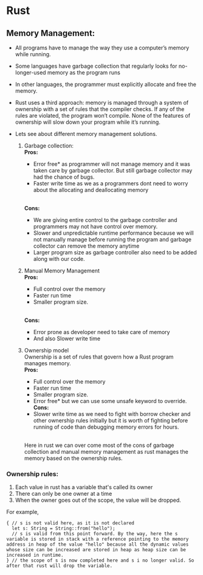 # Rust



## Memory Management:

- All programs have to manage the way they use a computer’s memory while running.
- Some languages have garbage collection that regularly looks for no-longer-used memory as the program runs
- In other languages, the programmer must explicitly allocate and free the memory.
- Rust uses a third approach: memory is managed through a system of ownership with a set of rules that the compiler checks. If any of the rules are violated, the program won’t compile. None of the features of ownership will slow down your program while it’s running.

- Lets see about different memory management solutions.

  1. Garbage collection:
    <br/><b>Pros:</b><br/>
     - Error free* as programmer will not manage memory and it was taken care by garbage collector. But still garbage collector may had the chance of bugs.
     - Faster write time as we as a programmers dont need to worry about the allocating and deallocating memory
     
     <br/><b>Cons:</b><br/>
     - We are giving entire control to the garbage controller and programmers may not have control over memory.
     - Slower and unpredictable runtime performance because we will not manually manage before running the program and garbage collector can remove the memory anytime
     - Larger program size as garbage controller also need to be added along with our code.

  2. Manual Memory Management
     <br/><b>Pros:</b><br/>
        - Full control over the memory
        - Faster run time
        - Smaller program size.
      
     <br/><b>Cons:</b><br/>
        - Error prone as developer need to take care of memory
        - And also Slower write time
    
  3. Ownership model
    <br/>Ownership is a set of rules that govern how a Rust program manages memory.
    <br/><b>Pros:</b><br/>
        - Full control over the memory
        - Faster run time
        - Smaller program size.
        - Error free* but we can use some unsafe keyword to override.
     <br/><b>Cons:</b><br/>
        - Slower write time as we need to fight with borrow checker and other ownership rules initially but it is worth of fighting before running of code than debugging memory errors for hours.
    
     <br/>Here in rust we can over come most of the cons of garbage collection and manual memory management as rust manages the memory based on the ownership rules.  
   
### Ownership rules:
1. Each value in rust has a variable that's called its owner
2. There can only be one owner at a time
3. When the owner goes out of the scope, the value will be dropped.

For example,
```
{ // s is not valid here, as it is not declared
  let s: String = String::from("hello"); 
  // s is valid from this point forward. By the way, here the s variable is stored in stack with a reference pointing to the memory address in heap of the value "hello" because all the dynamic values whose size can be increased are stored in heap as heap size can be increased in runtime.
} // the scope of s is now completed here and s i no longer valid. So after that rust will drop the variable.

